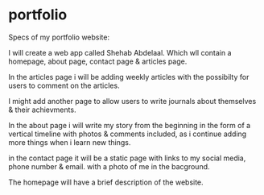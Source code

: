 # portfolio
Specs of my portfolio website:

I will create a web app called Shehab Abdelaal.
Which wll contain a homepage, about page, contact page & articles page.

In the articles page i will be adding weekly articles with the possibilty for users to comment on the articles.

I might add another page to allow users to write journals about themselves & their achievments.

In the about page i will write my story from the beginning in the form of a vertical timeline with photos & comments
included, as i continue adding more things when i learn new things.

in the contact page it will be a static page with links to my social media, phone number & email. with a photo
of me in the bacground.

The homepage will have a brief description of the website.
